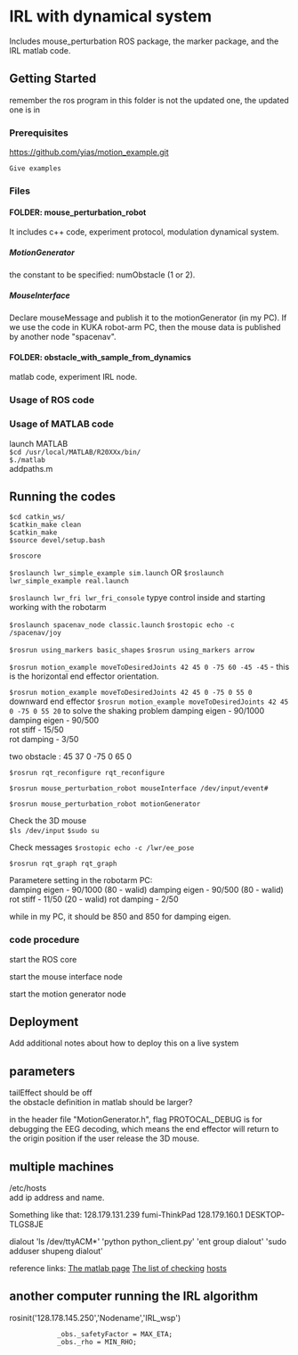 # IRL with dynamical system

Includes mouse_perturbation ROS package, the marker package, and the IRL matlab code.

## Getting Started
remember the ros program in this folder is not the updated one, the updated one is in 


### Prerequisites
https://github.com/yias/motion_example.git


```
Give examples
```

### Files

#### FOLDER: mouse\_perturbation_robot 			

It includes c++ code, experiment protocol, modulation dynamical system.

##### MotionGenerator

the constant to be specified: numObstacle (1 or 2). 

##### MouseInterface
Declare mouseMessage and publish it to the motionGenerator (in my PC). If we use the code in KUKA robot-arm PC, then the mouse data is published by another node "spacenav".



#### FOLDER: obstacle\_with\_sample\_from_dynamics 		
matlab code, experiment IRL node.

### Usage of ROS code




### Usage of MATLAB code

launch MATLAB  
`$cd /usr/local/MATLAB/R20XXx/bin/`  
`$./matlab`  
addpaths.m

## Running the codes

`$cd catkin_ws/`  
`$catkin_make clean`  
`$catkin_make`  
`$source devel/setup.bash`

`$roscore`  

`$roslaunch lwr_simple_example sim.launch` OR
`$roslaunch lwr_simple_example real.launch`

`$roslaunch lwr_fri lwr_fri_console` typye control inside and starting working with the robotarm

`$roslaunch spacenav_node classic.launch`
`$rostopic echo -c /spacenav/joy`

`$rosrun using_markers basic_shapes`
`$rosrun using_markers arrow`

`$rosrun motion_example moveToDesiredJoints 42 45 0 -75 60 -45 -45` - this is the horizontal end effector orientation.

`$rosrun motion_example moveToDesiredJoints 42 45 0 -75 0 55 0`
downward end effector 
`$rosrun motion_example moveToDesiredJoints 42 45 0 -75 0 55 20` to solve the shaking problem
damping eigen - 90/1000  
damping eigen - 90/500  
rot stiff - 15/50  
rot damping - 3/50  

two obstacle : 45 37 0 -75 0 65 0  

`$rosrun rqt_reconfigure rqt_reconfigure`

`$rosrun mouse_perturbation_robot mouseInterface /dev/input/event#`

`$rosrun mouse_perturbation_robot motionGenerator`

Check the 3D mouse   
`$ls /dev/input`
`$sudo su`

Check messages
`$rostopic echo -c /lwr/ee_pose`

`$rosrun rqt_graph rqt_graph`

Parametere setting in the robotarm PC:  
damping eigen - 90/1000  (80 - walid)
damping eigen - 90/500  (80 - walid)
rot stiff - 11/50    (20 - walid)
rot damping - 2/50  

while in my PC, it should be 850 and 850 for damping eigen.
### code procedure

start the ROS core



start the mouse interface node

start the motion generator node


## Deployment

Add additional notes about how to deploy this on a live system


## parameters
tailEffect should be off  
the obstacle definition in matlab should be larger?  


in the header file "MotionGenerator.h", flag PROTOCAL_DEBUG is for debugging the EEG decoding, which means the end effector will return to the origin position if the user release the 3D mouse.  



## multiple machines
/etc/hosts  
add ip address and name.

Something like that: 
128.179.131.239 fumi-ThinkPad
128.179.160.1 DESKTOP-TLGS8JE


dialout
'ls /dev/ttyACM*'
'python python_client.py'
'ent group dialout'
'sudo adduser shupeng dialout'


reference links: 
[The matlab page](https://www.mathworks.com/help/robotics/examples/connect-to-a-ros-network.html)
[The list of checking](https://www.mathworks.com/matlabcentral/answers/196911-use-matlab-robotics-system-toolbox-to-receive-ros-message)
[hosts](ftp://ftp.iitb.ac.in/LDP/en/solrhe/chap9sec95.html)



## another computer running the IRL algorithm

rosinit('128.178.145.250','Nodename','IRL_wsp')


				_obs._safetyFactor = MAX_ETA;
				_obs._rho = MIN_RHO;